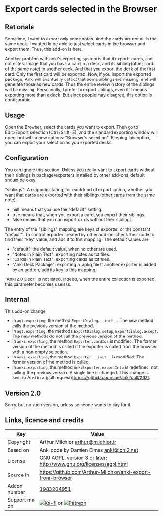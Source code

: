 # Export cards selected in the Browser
## Rationale
Sometime, I want to export only some notes. And the cards are not all
in the same deck. I wanted to be able to just select cards in the
browser and export them. Thus, this add-on is here.

Another problem with anki's exporting system is that it exports cards,
and not notes. Image that you have a card in a deck, and its sibling
(other card of the same note) in another deck. And that you export the
deck of the first card. Only the first card will be exported. Now, if
you import the exported package, Anki will eventually detect that some
siblings are missing, and will generate those as new cards. Thus the
entire review history of the siblings will be missing. Personnally, I
prefer to export siblings, even if it means exporting more than a
deck. But since people may disagree, this option is configurable.

## Usage
Open the Browser, select the cards you want to export. Then go to
Edit>Export selection (Ctrl+Shift+E), and the standard exporting
window will open, but with a new options: "Browser's
selection". Keeping this option, you can export your selection as you
exported decks.

## Configuration
You can ignore this section. Unless you really want
to export cards without their siblings in package/exporters installed
by other add-ons, default should be okay.

"siblings": A mapping stating, for each kind of export option, whether you want that cards are exported with their siblings (other cards from the same note).
* null means that you use the "default" setting.
* true means that, when you export a card, you export their siblings.
* false means that you can export cards without their siblings.

The entry of the "siblings" mapping are keys of exporter, or the constant "default". To control exporter created by other add-on, check their code to find their "key" value, and add it to this mapping. The default values are:
* "default": the default value, when no other are used.
* "Notes in Plain Text": exporting notes as txt files.
* "Cards in Plain Text": exporting cards as txt files.
* "Anki Deck Package": exporting a .apkg file
If another exporter is added by an add-on, add its key to this mapping

"Anki 2.0 Deck" is not listed. Indeed, when the entire collection is exported, this parameter becomes useless.

## Internal
This add-on change
* in `aqt.exporting`, the method `ExportDialog.__init__`. The new
  method calls the previous version of the method.
* in `aqt.exporting`, the methods `ExportDialog.setup`,
  `ExportDialog.accept`. The new methods do not call the previous
  version of the method.
* in `anki.exporting`, the method `Exporter.cardIds` is
  modified. The former version of the method is called if the exporter
  is called from the browser with a non-empty selection.
* in `anki.exporting`, the method `Exporter.__init__` is
  modified. The former version of the method is called.
* in `anki.exporting`, the method `AnkiExporter.exportInto` is
  redefined, not calling the previous version. A single line is
  changed. This change is sent to Anki in a (pull
  request)[https://github.com/dae/anki/pull/263].

## Version 2.0
Sorry, but no such version, unless someone wants to pay for it.

## Links, licence and credits

Key         |Value
------------|-------------------------------------------------------------------
Copyright   | Arthur Milchior <arthur@milchior.fr>
Based on    | Anki code by Damien Elmes <anki@ichi2.net>
License     | GNU AGPL, version 3 or later; http://www.gnu.org/licenses/agpl.html
Source in   | https://github.com/Arthur-Milchior/anki-export-from-browser
Addon number| [1983204951](https://ankiweb.net/shared/info/1983204951)
Support me on| [![Ko-fi](https://ko-fi.com/img/Kofi_Logo_Blue.svg)](Ko-fi.com/arthurmilchior) or [![Patreon](http://www.milchior.fr/patreon.png)](https://www.patreon.com/bePatron?u=146206)
